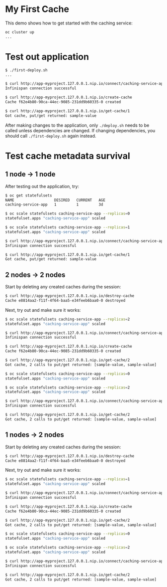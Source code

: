 # My First Cache

This demo shows how to get started with the caching service:

```bash
oc cluster up
...

```


# Test out application

```bash
$ ./first-deploy.sh
...

$ curl http://app-myproject.127.0.0.1.nip.io/connect/caching-service-app/caching-service
Infinispan connection successful

$ curl http://app-myproject.127.0.0.1.nip.io/create-cache 
Cache f62e4b80-90ca-44ec-9085-231dd9b60335-0 created

$ curl http://app-myproject.127.0.0.1.nip.io/get-cache/1
Got cache, put/get returned: sample-value
```

After making changes to the application, only `./deploy.sh` needs to be called unless dependencies are changed.
If changing dependencies, you should call `./first-deploy.sh` again instead.


# Test cache metadata survival

## 1 node -> 1 node

After testing out the application, try:

```bash
$ oc get statefulsets
NAME                  DESIRED   CURRENT   AGE
caching-service-app   1         1         3d

$ oc scale statefulsets caching-service-app --replicas=0
statefulset.apps "caching-service-app" scaled

$ oc scale statefulsets caching-service-app --replicas=1
statefulset.apps "caching-service-app" scaled

$ curl http://app-myproject.127.0.0.1.nip.io/connect/caching-service-app/caching-service
Infinispan connection successful

$ curl http://app-myproject.127.0.0.1.nip.io/get-cache/1
Got cache, put/get returned: sample-value
```

## 2 nodes -> 2 nodes 

Start by deleting any created caches during the session:

```bash
$ curl http://app-myproject.127.0.0.1.nip.io/destroy-cache
Cache e8814aa2-f11f-4f64-baa5-e34feeb6baa0-0 destroyed
```

Next, try out and make sure it works:

```bash
$ oc scale statefulsets caching-service-app --replicas=2
statefulset.apps "caching-service-app" scaled

$ curl http://app-myproject.127.0.0.1.nip.io/connect/caching-service-app/caching-service
Infinispan connection successful

$ curl http://app-myproject.127.0.0.1.nip.io/create-cache 
Cache f62e4b80-90ca-44ec-9085-231dd9b60335-0 created

$ curl http://app-myproject.127.0.0.1.nip.io/get-cache/2
Got cache, 2 calls to put/get returned: [sample-value, sample-value]

$ oc scale statefulsets caching-service-app --replicas=0
statefulset.apps "caching-service-app" scaled

$ oc scale statefulsets caching-service-app --replicas=2
statefulset.apps "caching-service-app" scaled

$ curl http://app-myproject.127.0.0.1.nip.io/connect/caching-service-app/caching-service
Infinispan connection successful

$ curl http://app-myproject.127.0.0.1.nip.io/get-cache/2
Got cache, 2 calls to put/get returned: [sample-value, sample-value]
```

## 1 nodes -> 2 nodes 

Start by deleting any created caches during the session:

```bash
$ curl http://app-myproject.127.0.0.1.nip.io/destroy-cache
Cache e8814aa2-f11f-4f64-baa5-e34feeb6baa0-0 destroyed
```

Next, try out and make sure it works:

```bash
$ oc scale statefulsets caching-service-app --replicas=1
statefulset.apps "caching-service-app" scaled

$ curl http://app-myproject.127.0.0.1.nip.io/connect/caching-service-app/caching-service
Infinispan connection successful

$ curl http://app-myproject.127.0.0.1.nip.io/create-cache 
Cache f62e4b80-90ca-44ec-9085-231dd9b60335-0 created

$ curl http://app-myproject.127.0.0.1.nip.io/get-cache/2
Got cache, 2 calls to put/get returned: [sample-value, sample-value]

$ oc scale statefulsets caching-service-app --replicas=0
statefulset.apps "caching-service-app" scaled

$ oc scale statefulsets caching-service-app --replicas=2
statefulset.apps "caching-service-app" scaled

$ curl http://app-myproject.127.0.0.1.nip.io/connect/caching-service-app/caching-service
Infinispan connection successful

$ curl http://app-myproject.127.0.0.1.nip.io/get-cache/2
Got cache, 2 calls to put/get returned: [sample-value, sample-value]
```
